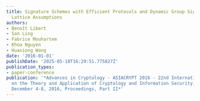 ```yaml
---
title: Signature Schemes with Efficient Protocols and Dynamic Group Signatures from
  Lattice Assumptions
authors:
- Benoît Libert
- San Ling
- Fabrice Mouhartem
- Khoa Nguyen
- Huaxiong Wang
date: '2016-01-01'
publishDate: '2025-05-18T16:29:51.775827Z'
publication_types:
- paper-conference
publication: '*Advances in Cryptology - ASIACRYPT 2016 - 22nd International Conference
  on the Theory and Application of Cryptology and Information Security, Hanoi, Vietnam,
  December 4-8, 2016, Proceedings, Part II*'
---
```

